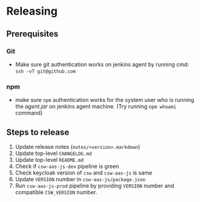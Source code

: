 # Releasing

## Prerequisites

### Git
* Make sure git authentication works on jenkins agent by running cmd: `ssh -vT git@github.com`

### npm
* make sure `npm` authentication works for the system user who is running the *agent.jar* on jenkins agent machine.
(Try running `npm whoami` command)

## Steps to release

1. Update release notes (`notes/<version>.markdown`)
2. Update top-level `CHANGELOG.md`
3. Update top-level `README.md`
4. Check if `csw-aas-js-dev` pipeline is green
5. Check keycloak version of `csw` and `csw-aas-js` is same
6. Update `VERSION` number in `csw-aas-js/package.json`
7. Run `csw-aas-js-prod` pipeline by providing `VERSION` number and compatible `CSW_VERSION` number.